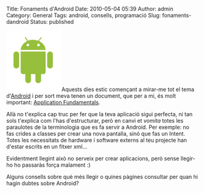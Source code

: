Title: Fonaments d'Android
Date: 2010-05-04 05:39
Author: admin
Category: General
Tags: android, consells, programació
Slug: fonaments-dandroid
Status: published

[<img src="./wp-content/uploads/2010/04/Android-logo.jpg" title="Android-logo" class="alignright size-full wp-image-898" width="145" height="160" />](http://gil.badall.net/wp-content/uploads/2010/04/Android-logo.jpg)Aquests dies estic començant a mirar-me tot el tema d'[Android](http://www.android.com "Pàgina del projecte de sistema operatiu Android") i per sort meva tenen un document, que per a mi, és molt important: [Application Fundamentals](http://developer.android.com/guide/topics/fundamentals.html "Document d'introducció a com funcionen les aplicacions d'Android").

Allà no t'explica cap truc per fer que la teva aplicació sigui perfecta, ni tan sols t'explica com l'has d'estructurar, però en canvi et *vomita* totes les paraulotes de la terminologia que es fa servir a Android. Per exemple: no fas crides a classes per crear una nova pantalla, sinó que fas un Intent. Totes les necessitats de hardware i software externs al teu projecte han d'estar escrits en un fitxer xml...

Evidentment llegint això no serveix per crear aplicacions, però sense llegir-ho ho passaràs força malament :)

Alguns consells sobre què més llegir o quines pàgines consultar per quan hi hagin dubtes sobre Android?
